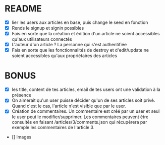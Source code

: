 # README

- [x]  lier les users aux articles en base, puis change le seed en fonction
- [x]  Rends le signup et signin possibles
- [x]  Fais en sorte que la création et édition d'un article ne soient accessibles qu'aux utilisateurs connectés
- [x]  L'auteur d'un article ? La personne qui s'est authentifiée
- [x]  Fais en sorte que les fonctionnalités de destroy et d'edit/update ne soient accessibles qu'aux propriétaires des articles

# BONUS
- [x] les title, content de tes articles, email de tes users ont une validation à la présence
- [x] On aimerait qu'un user puisse décider qu'un de ses articles soit privé. Quand c'est le cas, l'article n'est visible que par le user.
- [X] Création de commentaires. Un commentaire est créé par un user et seul le user peut le modifier/supprimer. Les commentaires peuvent être consultés en faisant /articles/3/comments.json qui récupèrera par exemple les commentaires de l'article 3.
- [] Images
